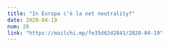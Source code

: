 ```yaml
---
title: "In Europa c'è la net neutrality?"
date: 2020-04-19
num: 26
link: "https://mailchi.mp/fe35d62d2841/2020-04-19"
---
```

